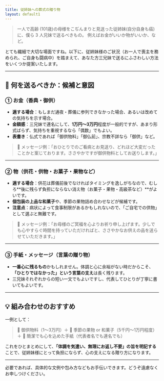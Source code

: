 ```yaml
---
title: 従姉妹への葬式の贈り物
layout: default1
---
```

> 一人で高齢 (101歳)の母様をこぢんまりと見送った従姉妹(自分自身も癌)に、僕ら 3 人兄妹で送るべきもの。
> 例えばお金がいいか物がいいか、など。

とても繊細で大切な場面ですね。以下に、従姉妹様のご状況（お一人で喪主を務められ、ご自身も闘病中）を踏まえて、あなた方三兄妹で送るにふさわしい方法をいくつか提案いたします。

---

## 🎁 何を送るべきか：候補と意図

### ① **お金（香典・御供）**

* **適する場合**：もしまだ通夜・葬儀に参列できなかった場合、あるいは改めての気持ちを示す場合。
* **金額感**：三兄妹で連名にして、**1万円〜3万円**程度が一般的ですが、あまり形式ばらず、気持ちを重視するなら「偶数」でもよい。
* **表書き**：仏式であれば「御供物料」「御仏前」、宗教不詳なら「御供」など。

> 📝 メッセージ例：「おひとりでのご看病とお見送り、どれほど大変だったことかと案じております。ささやかですが御供物料としてお送りします。」

---

### ② **物（供花・供物・お菓子・果物など）**

* **適する場合**：供花は葬儀前後でなければタイミングを逸しがちなので、むしろ**後に残らず負担にならない消え物（お菓子・果物・高級茶など）**がよいです。
* **個包装の上品な和菓子**や、季節の果物詰め合わせなどが候補です。
* **注意点**：病状によって食事制限があるかもしれないので、「ご自宅での供物」として選ぶと無難です。

> 📝 メッセージ例：「お母様のご冥福を心よりお祈り申し上げます。少しでも心やすらぐ時間を持っていただければと、ささやかなお供えの品を送らせていただきます。」

---

### ③ **手紙・メッセージ（言葉の贈り物）**

* **一番心に残るもの**かもしれません。体調と心に余裕がない時だからこそ、**「ひとりではなかった」という言葉の支え**は長く残ります。
* 三兄妹それぞれからの短い一文でもよいですし、代表してひとりが丁寧に書いてもよいです。

---

## 💡 組み合わせのおすすめ

一例として：

> 🔸 御供物料（1〜3万円）＋
> 🔸 季節の果物 or 和菓子（5千円〜1万円程度）＋
> 🔸 簡潔でも心を込めた手紙（代表者名でも連名でも）

これをひとまとめにして、**「体調を気遣い、無理にお返し不要」の旨を明記する**ことで、従姉妹様にとって負担にならず、心の支えになる贈り方になります。

---

必要であれば、具体的な文例や包み方などもお手伝いできます。どうぞ遠慮なくお申しつけください。
